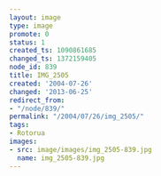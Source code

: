 ```yaml
---
layout: image
type: image
promote: 0
status: 1
created_ts: 1090861685
changed_ts: 1372159405
node_id: 839
title: IMG_2505
created: '2004-07-26'
changed: '2013-06-25'
redirect_from:
- "/node/839/"
permalink: "/2004/07/26/img_2505/"
tags:
- Rotorua
images:
- src: image/images/img_2505-839.jpg
  name: img_2505-839.jpg
---
```



